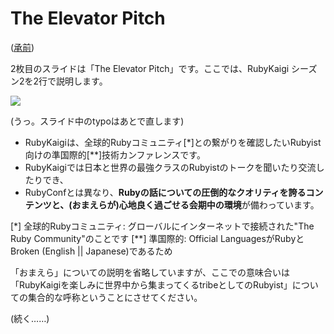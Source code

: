 # The Elevator Pitch

([承前](https://github.com/ruby-no-kai/rubykaigi2013/blob/inceptiondeck-ja/public/ids/why_are_we_here.md))

2枚目のスライドは「The Elevator Pitch」です。ここでは、RubyKaigi シーズン2を2行で説明します。

![](https://raw.github.com/ruby-no-kai/rubykaigi2013/inceptiondeck-ja/app/assets/images/ids/02.evelator_pitch.png)

(うっ。スライド中のtypoはあとで直します)

* RubyKaigiは、全球的Rubyコミュニティ[*]との繋がりを確認したいRubyist向けの準国際的[**]技術カンファレンスです。
* RubyKaigiでは日本と世界の最強クラスのRubyistのトークを聞いたり交流したりでき、
* RubyConfとは異なり、**Rubyの話についての圧倒的なクオリティを誇るコンテンツと、(おまえらが)心地良く過ごせる会期中の環境**が備わっています。

[*] 全球的Rubyコミュニティ: グローバルにインターネットで接続された"The Ruby Community"のことです
[**] 準国際的: Official LanguagesがRubyとBroken (English || Japanese)であるため

「おまえら」についての説明を省略していますが、ここでの意味合いは「RubyKaigiを楽しみに世界中から集まってくるtribeとしてのRubyist」についての集合的な呼称ということにさせてください。

(続く……)